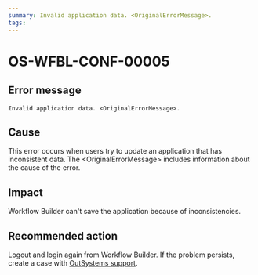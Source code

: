 ```yaml
---
summary: Invalid application data. <OriginalErrorMessage>.
tags:
---
```


# OS-WFBL-CONF-00005

## Error message

`Invalid application data. <OriginalErrorMessage>.`

## Cause

This error occurs when users try to update an application that has inconsistent data.
The &lt;OriginalErrorMessage&gt; includes information about the cause of the error.

## Impact

Workflow Builder can't save the application because of inconsistencies.

## Recommended action

Logout and login again from Workflow Builder. If the problem persists, create a case with [OutSystems support](https://success.outsystems.com/Support).
